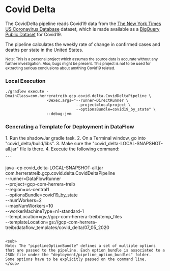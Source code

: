 <h1>Covid Delta</h1>

The CovidDelta pipeline reads Covid19 data from the [The New York Times US Coronavirus Database](https://console.cloud.google.com/marketplace/product/the-new-york-times/covid19_us_cases) dataset, which is made available as a [BigQuery Public Dataset](https://console.cloud.google.com/marketplace/browse?filter=solution-type:dataset&filter=category:covid19) for Covid19. 

The pipeline calculates the weekly rate of change in confirmed cases and deaths per state in the United States.

<sub>Note: This is a personal project which assumes the source data is accurate without any further investigation. Also, bugs might be present. This project is not to be used for extracting serious conclusions about anything Covid19 related.</sub>

<h3>Local Execution</h3>

```
./gradlew execute -DmainClass=com.herreratreib.gcp.covid.delta.CovidDeltaPipeline \
                  -Dexec.args="--runner=DirectRunner \
                               --project=localproject \
                               --optionsBundle=covid19_by_state" \
                  --debug-jvm
```

<h3>Generating a Template for Deployment in DataFlow</h3>
1. Run the shadowJar gradle task.
2. On a Terminal window, go into "covid_delta/build/libs".
3. Make sure the "covid_delta-LOCAL-SNAPSHOT-all.jar" file is there.
4. Execute the following command:
   
    ```
   java -cp covid_delta-LOCAL-SNAPSHOT-all.jar com.herreratreib.gcp.covid.delta.CovidDeltaPipeline \
        --runner=DataFlowRunner \
        --project=gcp-com-herrera-treib \
        --region=us-central1 \
        --optionsBundle=covid19_by_state \
        --numWorkers=2 \
        --maxNumWorkers=10 \
        --workerMachineType=n1-standard-1 \
        --tempLocation=gs://gcp-com-herrera-treib/temp_files \
        --templateLocation=gs://gcp-com-herrera-treib/dataflow_templates/covid_delta/07_05_2020
   ```
   
   <sub>
   Note: The "pipelineOptionBundle" defines a set of multiple options that are passed to the pipeline. Each option bundle is associated to a JSON file under the "deployment/pipeline_option_bundles" folder.
   Some options have to be explicitly passed on the command line. 
   </sub>
